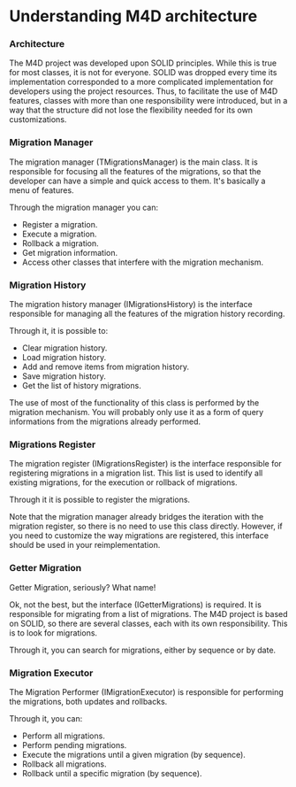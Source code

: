 # Understanding M4D architecture #

### Architecture

The M4D project was developed upon SOLID principles. While this is true for most classes, it is not for everyone. SOLID was dropped every time its implementation corresponded to a more complicated implementation for developers using the project resources. Thus, to facilitate the use of M4D features, classes with more than one responsibility were introduced, but in a way that the structure did not lose the flexibility needed for its own customizations.

### Migration Manager ###

The migration manager (TMigrationsManager) is the main class. It is responsible for focusing all the features of the migrations, so that the developer can have a simple and quick access to them. It's basically a menu of features.

Through the migration manager you can:

* Register a migration.
* Execute a migration.
* Rollback a migration.
* Get migration information.
* Access other classes that interfere with the migration mechanism.

### Migration History ###

The migration history manager (IMigrationsHistory) is the interface responsible for managing all the features of the migration history recording.

Through it, it is possible to:

* Clear migration history.
* Load migration history.
* Add and remove items from migration history.
* Save migration history.
* Get the list of history migrations.

The use of most of the functionality of this class is performed by the migration mechanism. You will probably only use it as a form of query informations from the migrations already performed.

### Migrations Register ###

The migration register (IMigrationsRegister) is the interface responsible for registering migrations in a migration list. This list is used to identify all existing migrations, for the execution or rollback of migrations.

Through it it is possible to register the migrations. 

Note that the migration manager already bridges the iteration with the migration register, so there is no need to use this class directly. However, if you need to customize the way migrations are registered, this interface should be used in your reimplementation.

### Getter Migration ###

Getter Migration, seriously? What name!

Ok, not the best, but the interface (IGetterMigrations) is required. It is responsible for migrating from a list of migrations. The M4D project is based on SOLID, so there are several classes, each with its own responsibility. This is to look for migrations.

Through it, you can search for migrations, either by sequence or by date.

### Migration Executor ###

The Migration Performer (IMigrationExecutor) is responsible for performing the migrations, both updates and rollbacks.

Through it, you can:

* Perform all migrations.
* Perform pending migrations.
* Execute the migrations until a given migration (by sequence).
* Rollback all migrations.
* Rollback until a specific migration (by sequence).


